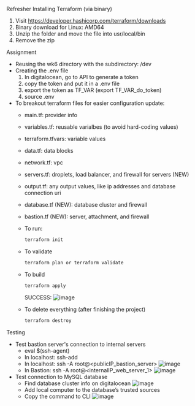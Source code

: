 Refresher
Installing Terraform (via binary)
1. Visit https://developer.hashicorp.com/terraform/downloads
2. Binary download for Linux: AMD64 
3. Unzip the folder and move the file into usr/local/bin
4. Remove the zip
  
Assignment
- Reusing the wk6 directory with the subdirectory: /dev
- Creating the .env file
  1. In digitalocean, go to API to generate a token
  2. copy the token and put it in a .env file
  3. export the token as TF_VAR (export TF_VAR_do_token)
  4. source .env
- To breakout terraform files for easier configuration update: 
  - main.tf: provider info
  - variables.tf: reusable varialbes (to avoid hard-coding values)
  - terraform.tfvars: variable values
  - data.tf: data blocks
  - network.tf: vpc
  - servers.tf: droplets, load balancer, and firewall for servers (NEW)
  - output.tf: any output values, like ip addresses and database connection uri
  - database.tf (NEW): database cluster and firewall
  - bastion.tf (NEW): server, attachment, and firewall
   
  - To run: 
    ```bash
    terraform init
    ```
  - To validate
    ```bash
    terraform plan or terraform validate
    ``` 
  - To build
    ```bash
    terraform apply
    ``` 
    SUCCESS:
    ![image](https://user-images.githubusercontent.com/71790092/202872253-64b3d904-6521-43cb-a126-4bfb8128bc50.png)
  - To delete everything (after finishing the project)
    ```bash
    terraform destroy
    ``` 
Testing
- Test bastion server's connection to internal servers
  - eval $(ssh-agent)
  - In localhost: ssh-add <path to private key>
  - In localhost: ssh -A root@<publicIP_bastion_server>
  ![image](https://user-images.githubusercontent.com/71790092/202872342-b932c0d3-a9d0-4bb7-922c-f262d9bd5880.png)
  - In Bastion: ssh -A root@<internalIP_web_server_1>
  ![image](https://user-images.githubusercontent.com/71790092/202872363-eebf407d-b961-4837-97d7-24c36d9e9fb5.png)
- Test connection to MySQL database
  - Find database cluster info on digitalocean
  ![image](https://user-images.githubusercontent.com/71790092/202880721-749205dc-8acc-4498-b877-9f66a8b06392.png)
  - Add local computer to the database’s trusted sources
  - Copy the command to CLI
  ![image](https://user-images.githubusercontent.com/71790092/202880579-8e996a0b-d98a-4c14-ada9-644b2451f12d.png)


  
  

